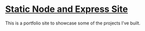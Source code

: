 # [Static Node and Express Site](https://git.heroku.com/victor-stanciu-portfolio.git)

This is a portfolio site to showcase some of the projects I've built.

<!-- ## Style changes

- Changed backgrounds for .wrapper and .sidebar
- Add border-radius to button links
- Add text shadow to h1 elements
- Changed color of Learn more link -->
